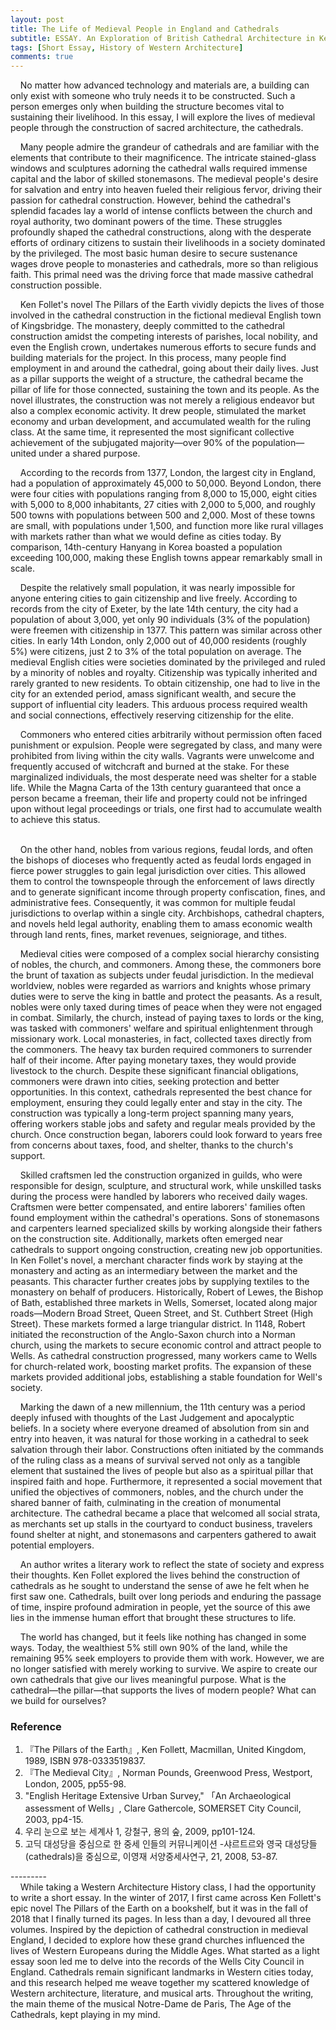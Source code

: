 ```yaml
---
layout: post
title: The Life of Medieval People in England and Cathedrals
subtitle: ESSAY. An Exploration of British Cathedral Architecture in Ken Follett’s novel _The Pillars of the Earth_
tags: [Short Essay, History of Western Architecture]
comments: true
---
```


&nbsp; &nbsp; No matter how advanced technology and materials are, a building can only exist with someone who truly needs it to be constructed. Such a person emerges only when building the structure becomes vital to sustaining their livelihood. In this essay, I will explore the lives of medieval people through the construction of sacred architecture, the cathedrals.
<br/>

&nbsp; &nbsp; Many people admire the grandeur of cathedrals and are familiar with the elements that contribute to their magnificence. The intricate stained-glass windows and sculptures adorning the cathedral walls required immense capital and the labor of skilled stonemasons. The medieval people's desire for salvation and entry into heaven fueled their religious fervor, driving their passion for cathedral construction. However, behind the cathedral's splendid facades lay a world of intense conflicts between the church and royal authority, two dominant powers of the time. These struggles profoundly shaped the cathedral constructions, along with the desperate efforts of ordinary citizens to sustain their livelihoods in a society dominated by the privileged. The most basic human desire to secure sustenance wages drove people to monasteries and cathedrals, more so than religious faith. This primal need was the driving force that made massive cathedral construction possible. 
<br/>

&nbsp; &nbsp; Ken Follet's novel The Pillars of the Earth vividly depicts the lives of those involved in the cathedral construction in the fictional medieval English town of Kingsbridge. The monastery, deeply committed to the cathedral construction amidst the competing interests of parishes, local nobility, and even the English crown, undertakes numerous efforts to secure funds and building materials for the project. In this process, many people find employment in and around the cathedral, going about their daily lives. Just as a pillar supports the weight of a structure, the cathedral became the pillar of life for those connected, sustaining the town and its people. As the novel illustrates, the construction was not merely a religious endeavor but also a complex economic activity. It drew people, stimulated the market economy and urban development, and accumulated wealth for the ruling class. At the same time, it represented the most significant collective achievement of the subjugated majority—over 90% of the population—united under a shared purpose. 
<br/>

&nbsp; &nbsp; According to the records from 1377, London, the largest city in England, had a population of approximately 45,000 to 50,000. Beyond London, there were four cities with populations ranging from 8,000 to 15,000, eight cities with 5,000 to 8,000 inhabitants, 27 cities with 2,000 to 5,000, and roughly 500 towns with populations between 500 and 2,000. Most of these towns are small, with populations under 1,500, and function more like rural villages with markets rather than what we would define as cities today. By comparison, 14th-century Hanyang in Korea boasted a population exceeding 100,000, making these English towns appear remarkably small in scale. 
<br/>

&nbsp; &nbsp; Despite the relatively small population, it was nearly impossible for anyone entering cities to gain citizenship and live freely. According to records from the city of Exeter, by the late 14th century, the city had a population of about 3,000, yet only 90 individuals (3% of the population) were freemen with citizenship in 1377. This pattern was similar across other cities. In early 14th London, only 2,000 out of 40,000 residents (roughly 5%) were citizens, just 2 to 3% of the total population on average. The medieval English cities were societies dominated by the privileged and ruled by a minority of nobles and royalty. Citizenship was typically inherited and rarely granted to new residents. To obtain citizenship, one had to live in the city for an extended period, amass significant wealth, and secure the support of influential city leaders. This arduous process required wealth and social connections, effectively reserving citizenship for the elite. 
<br/>

&nbsp; &nbsp; Commoners who entered cities arbitrarily without permission often faced punishment or expulsion. People were segregated by class, and many were prohibited from living within the city walls. Vagrants were unwelcome and frequently accused of witchcraft and burned at the stake. For these marginalized individuals, the most desperate need was shelter for a stable life. While the Magna Carta of the 13th century guaranteed that once a person became a freeman, their life and property could not be infringed upon without legal proceedings or trials, one first had to accumulate wealth to achieve this status.  
<br/>

&nbsp; &nbsp; On the other hand, nobles from various regions, feudal lords, and often the bishops of dioceses who frequently acted as feudal lords engaged in fierce power struggles to gain legal jurisdiction over cities. This allowed them to control the townspeople through the enforcement of laws directly and to generate significant income through property confiscation, fines, and administrative fees. Consequently, it was common for multiple feudal jurisdictions to overlap within a single city. Archbishops, cathedral chapters, and novels held legal authority, enabling them to amass economic wealth through land rents, fines, market revenues, seigniorage, and tithes. 
<br/>

&nbsp; &nbsp; Medieval cities were composed of a complex social hierarchy consisting of nobles, the church, and commoners. Among these, the commoners bore the brunt of taxation as subjects under feudal jurisdiction. In the medieval worldview, nobles were regarded as warriors and knights whose primary duties were to serve the king in battle and protect the peasants. As a result, nobles were only taxed during times of peace when they were not engaged in combat. Similarly, the church, instead of paying taxes to lords or the king, was tasked with commoners' welfare and spiritual enlightenment through missionary work. Local monasteries, in fact, collected taxes directly from the commoners. The heavy tax burden required commoners to surrender half of their income. After paying monetary taxes, they would provide livestock to the church. Despite these significant financial obligations, commoners were drawn into cities, seeking protection and better opportunities. In this context, cathedrals represented the best chance for employment, ensuring they could legally enter and stay in the city. The construction was typically a long-term project spanning many years, offering workers stable jobs and safety and regular meals provided by the church. Once construction began, laborers could look forward to years free from concerns about taxes, food, and shelter, thanks to the church's support. 
<br/>

&nbsp; &nbsp; Skilled craftsmen led the construction organized in guilds, who were responsible for design, sculpture, and structural work, while unskilled tasks during the process were handled by laborers who received daily wages. Craftsmen were better compensated, and entire laborers' families often found employment within the cathedral's operations. Sons of stonemasons and carpenters learned specialized skills by working alongside their fathers on the construction site. Additionally, markets often emerged near cathedrals to support ongoing construction, creating new job opportunities. In Ken Follet's novel, a merchant character finds work by staying at the monastery and acting as an intermediary between the market and the peasants. This character further creates jobs by supplying textiles to the monastery on behalf of producers. Historically, Robert of Lewes, the Bishop of Bath, established three markets in Wells, Somerset, located along major roads—Modern Broad Street, Queen Street, and St. Cuthbert Street (High Street). These markets formed a large triangular district. In 1148, Robert initiated the reconstruction of the Anglo-Saxon church into a Norman church, using the markets to secure economic control and attract people to Wells. As cathedral construction progressed, many workers came to Wells for church-related work, boosting market profits. The expansion of these markets provided additional jobs, establishing a stable foundation for Well's society. 
<br/>

&nbsp; &nbsp; Marking the dawn of a new millennium, the 11th century was a period deeply infused with thoughts of the Last Judgement and apocalyptic beliefs. In a society where everyone dreamed of absolution from sin and entry into heaven, it was natural for those working in a cathedral to seek salvation through their labor. Constructions often initiated by the commands of the ruling class as a means of survival served not only as a tangible element that sustained the lives of people but also as a spiritual pillar that inspired faith and hope. Furthermore, it represented a social movement that unified the objectives of commoners, nobles, and the church under the shared banner of faith, culminating in the creation of monumental architecture. The cathedral became a place that welcomed all social strata, as merchants set up stalls in the courtyard to conduct business, travelers found shelter at night, and stonemasons and carpenters gathered to await potential employers. 
<br/>

&nbsp; &nbsp; An author writes a literary work to reflect the state of society and express their thoughts. Ken Follet explored the lives behind the construction of cathedrals as he sought to understand the sense of awe he felt when he first saw one. Cathedrals, built over long periods and enduring the passage of time, inspire profound admiration in people, yet the source of this awe lies in the immense human effort that brought these structures to life. 
<br/>

&nbsp; &nbsp; The world has changed, but it feels like nothing has changed in some ways. Today, the wealthiest 5% still own 90% of the land, while the remaining 95% seek employers to provide them with work. However, we are no longer satisfied with merely working to survive. We aspire to create our own cathedrals that give our lives meaningful purpose. What is the cathedral—the pillar—that supports the lives of modern people? What can we build for ourselves?
<br/>

### Reference
1. 『The Pillars of the Earth』, Ken Follett, Macmillan, United Kingdom, 1989, ISBN 978-0333519837. <br/>
2. 『The Medieval City』, Norman Pounds, Greenwood Press, Westport, London, 2005, pp55-98. <br/>
3. "English Heritage Extensive Urban Survey," 「An Archaeological assessment of Wells」, Clare Gathercole, SOMERSET City Council, 2003, pp4-15. <br/>
4. 우리 눈으로 보는 세계사 1, 강철구, 용의 숲, 2009, pp101-124. <br/>
5. 고딕 대성당을 중심으로 한 중세 인들의 커뮤니케이션 -샤르트르와 영국 대성당들(cathedrals)을 중심으로, 이영재 서양중세사연구, 21, 2008, 53-87. <br/>

--------- <br/>
&nbsp; &nbsp; While taking a Western Architecture History class, I had the opportunity to write a short essay. In the winter of 2017, I first came across Ken Follett's epic novel The Pillars of the Earth on a bookshelf, but it was in the fall of 2018 that I finally turned its pages. In less than a day, I devoured all three volumes. Inspired by the depiction of cathedral construction in medieval England, I decided to explore how these grand churches influenced the lives of Western Europeans during the Middle Ages. What started as a light essay soon led me to delve into the records of the Wells City Council in England. Cathedrals remain significant landmarks in Western cities today, and this research helped me weave together my scattered knowledge of Western architecture, literature, and musical arts. Throughout the writing, the main theme of the musical Notre-Dame de Paris, The Age of the Cathedrals, kept playing in my mind.
